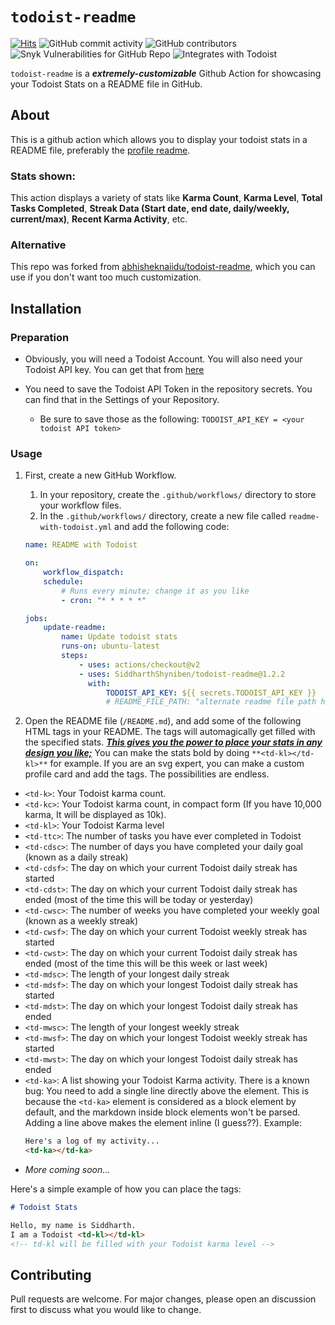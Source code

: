 # `todoist-readme`

[![Hits](https://hits.seeyoufarm.com/api/count/incr/badge.svg?url=https%3A%2F%2Fgithub.com%2FSiddharthShyniben%2Ftodoist-readme&count_bg=%2360A5FA&title_bg=%23000000&icon=&icon_color=%23E7E7E7&title=visits&edge_flat=false)](https://hits.seeyoufarm.com)
![GitHub commit activity](https://img.shields.io/github/commit-activity/y/SiddharthShyniben/todoist-readme)
![GitHub contributors](https://img.shields.io/github/contributors/SiddharthShyniben/todoist-readme)
![Snyk Vulnerabilities for GitHub Repo](https://img.shields.io/snyk/vulnerabilities/github/SiddharthShyniben/todoist-readme)
![Integrates with Todoist](https://img.shields.io/badge/Integrates%20with-Todoist-red?style=flat&logo=todoist&logoColor=white)

`todoist-readme` is a ***extremely-customizable*** Github Action for showcasing your Todoist Stats on a README file in GitHub.

## About

This is a github action which allows you to display your todoist stats in a README file, preferably the [profile readme](https://docs.github.com/en/github/setting-up-and-managing-your-github-profile/managing-your-profile-readme).

### Stats shown: 

This action displays a variety of stats like **Karma Count**, **Karma Level**, **Total Tasks Completed**, **Streak Data (Start date, end date, daily/weekly, current/max)**, **Recent Karma Activity**, etc.

### Alternative

This repo was forked from [abhisheknaiidu/todoist-readme](https://github.com/abhisheknaiidu/todoist-readme), which you can use if you don't want too much customization. 

## Installation

### Preparation

-   Obviously, you will need a Todoist Account. You will also need your Todoist API key. You can get that from [here](https://todoist.com/prefs/integrations)

-   You need to save the Todoist API Token in the repository secrets. You can find that in the Settings of your Repository.
    -   Be sure to save those as the following: `TODOIST_API_KEY = <your todoist API token>`

### Usage

1. First, create a new GitHub Workflow.

    1. In your repository, create the `.github/workflows/` directory to store your workflow files.
    2. In the `.github/workflows/` directory, create a new file called `readme-with-todoist.yml` and add the following code:

    ```yml
    name: README with Todoist

    on:
        workflow_dispatch:
        schedule:
            # Runs every minute; change it as you like
            - cron: "* * * * *"

    jobs:
        update-readme:
            name: Update todoist stats
            runs-on: ubuntu-latest
            steps:
                - uses: actions/checkout@v2
                - uses: SiddharthShyniben/todoist-readme@1.2.2
                  with:
                      TODOIST_API_KEY: ${{ secrets.TODOIST_API_KEY }}
                      # README_FILE_PATH: "alternate readme file path here; defaults to ./README.md"
    ```

2. Open the README file (`/README.md`), and add some of the following HTML tags in your README. The tags will automagically get filled with the specified stats. <u>**_This gives you the power to place your stats in any design you like;_**</u> You can make the stats bold by doing `**<td-kl></td-kl>**` for example. If you are an svg expert, you can make a custom profile card and add the tags. The possibilities are endless.

* `<td-k>`: Your Todoist karma count.
* `<td-kc>`: Your Todoist karma count, in compact form (If you have 10,000 karma, It will be displayed as 10k).
* `<td-kl>`: Your Todoist Karma level
* `<td-ttc>`: The number of tasks you have ever completed in Todoist 
* `<td-cdsc>`: The number of days you have completed your daily goal (known as a daily streak)
* `<td-cdsf>`: The day on which your current Todoist daily streak has started
* `<td-cdst>`: The day on which your current Todoist daily streak has ended (most of the time this will be today or yesterday)
* `<td-cwsc>`: The number of weeks you have completed your weekly goal (known as a weekly streak)
* `<td-cwsf>`: The day on which your current Todoist weekly streak has started
* `<td-cwst>`: The day on which your current Todoist daily streak has ended (most of the time this will be this week or last week)
* `<td-mdsc>`: The length of your longest daily streak
* `<td-mdsf>`: The day on which your longest Todoist daily streak has started
* `<td-mdst>`: The day on which your longest Todoist daily streak has ended
* `<td-mwsc>`: The length of your longest weekly streak
* `<td-mwsf>`: The day on which your longest Todoist weekly streak has started
* `<td-mwst>`: The day on which your longest Todoist daily streak has ended
* `<td-ka>`: A list showing your Todoist Karma activity. There is a known bug: You need to add a single line directly above the element. This is because the `<td-ka>` element is considered as a block element by default, and the markdown inside block elements won't be parsed. Adding a line above makes the element inline (I guess??).
  Example: 
  ```markdown
  Here's a log of my activity...
  <td-ka></td-ka>
  ```
* _More coming soon..._

Here's a simple example of how you can place the tags: 

```markdown
# Todoist Stats

Hello, my name is Siddharth.
I am a Todoist <td-kl></td-kl>
<!-- td-kl will be filled with your Todoist karma level -->
```

## Contributing

Pull requests are welcome. For major changes, please open an discussion first to discuss what you would like to change.
